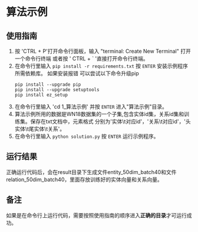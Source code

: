# 算法示例

## 使用指南
1. 按 'CTRL + P'打开命令行面板，输入 "terminal: Create New Terminal" 打开一个命令行终端 或者按
   ' CTRL + ` '直接打开命令行终端。
2. 在命令行里输入 `pip install -r requirements.txt` 按 `ENTER` 安装示例程序所需依赖库。
   如果安装报错 可以尝试以下命令升级pip
   ```
   pip install --upgrade pip
   pip install --upgrade setuptools
   pip install ez_setup
   ```
3. 在命令行里输入 'cd 1_算法示例' 并按 `ENTER` 进入"算法示例"目录。
4. 算法示例所用的数据是WN18数据集的一个子集,包含实体id集，关系id集和训练集。保存在txt文档中，元素格式
   分别为'实体\t对应id'，'关系\t对应id'，'头实体\t尾实体\t关系'。
5. 在命令行里输入 `python solution.py` 按 `ENTER` 运行示例程序。

## 运行结果
   正确运行代码后，会在result目录下生成文件entity_50dim_batch40和文件relation_50dim_batch40，里面存放训练好的实体向量和关系向量。

## 备注
   如果是在命令行上运行代码，需要按照使用指南的顺序进入**正确的目录**才可运行成功。







